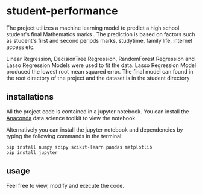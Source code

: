 # student-performance
<p>The project utilizes a machine learning model to predict a high school student's final  Mathematics marks
. The prediction is based on factors such as student's first and second periods marks, studytime,
family life, internet access etc.</p>
<p>Linear Regression, DecisionTree Regression, RandomForest Regression and Lasso Regression Models were used to fit the data. Lasso Regression Model produced the lowest root mean squared error. The final model can found in the root directory of the project and the dataset is in the student directory</p>
<h2> installations</h2> 
<p>All the project code is contained in a jupyter notebook.
You can install the <a href="http://www.anaconda.com">Anaconda</a> data science  toolkit to view the notebook.</p>
<p>Alternatively you can install the  jupyter notebook  and dependencies by typing the following commands in the terminal:
<pre><code>pip install numpy scipy scikit-learn pandas matplotlib
pip install jupyter</code></pre></p>
<h2>usage</h2><p>Feel free to view, modify and execute the code.</p>
